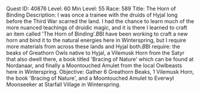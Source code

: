 Quest ID: 40876
Level: 60
Min Level: 55
Race: 589
Title: The Horn of Binding
Description: I was once a trainee with the druids of Hyjal long before the Third War scarred the land. I had the chance to learn much of the more nuanced teachings of druidic magic, and it is there I learned to craft an item called 'The Horn of Binding'.$B$BI have been working to craft a new horn and bind it to the natural energies here in Winterspring, but I require more materials from across these lands and Hyjal both.$B$BI require: the beaks of Greathorn Owls native to Hyjal, a Vilemusk Horn from the Satyr that also dwell there, a book titled 'Bracing of Nature' which can be found at Nordanaar, and finally a Moontouched Amulet from the local Owlbeasts here in Winterspring.
Objective: Gather 6 Greathorn Beaks, 1 Vilemusk Horn, the book 'Bracing of Nature', and a Moontouched Amulet to Everwyl Moonseeker at Starfall Village in Winterspring.
